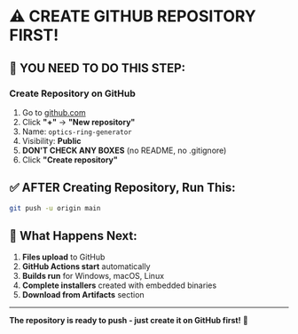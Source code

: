 # ⚠️ CREATE GITHUB REPOSITORY FIRST!

## 🎯 YOU NEED TO DO THIS STEP:

### **Create Repository on GitHub**
1. Go to [github.com](https://github.com)
2. Click **"+"** → **"New repository"**
3. Name: `optics-ring-generator`
4. Visibility: **Public**
5. **DON'T CHECK ANY BOXES** (no README, no .gitignore)
6. Click **"Create repository"**

## ✅ AFTER Creating Repository, Run This:

```bash
git push -u origin main
```

## 🚀 What Happens Next:

1. **Files upload** to GitHub
2. **GitHub Actions start** automatically  
3. **Builds run** for Windows, macOS, Linux
4. **Complete installers** created with embedded binaries
5. **Download from Artifacts** section

---

**The repository is ready to push - just create it on GitHub first!** 🎉
